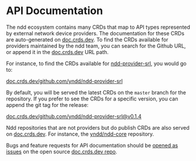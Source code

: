 # API Documentation

The ndd ecosystem contains many CRDs that map to API types represented by
external network device providers. The documentation for these CRDs are
auto-generated on [doc.crds.dev]. To find the CRDs available for providers
maintained by the ndd team, you can search for the Github URL, or
append it in the [doc.crds.dev] URL path.

For instance, to find the CRDs available for [ndd-provider-srl], you would go to:

[doc.crds.dev/github.com/yndd/ndd-provider-srl]

By default, you will be served the latest CRDs on the `master` branch for the
repository. If you prefer to see the CRDs for a specific version, you can append
the git tag for the release:

[doc.crds.dev/github.com/yndd/ndd-provider-srl@v0.1.4]

Ndd repositories that are not providers but do publish CRDs are also
served on [doc.crds.dev]. For instance, the [yndd/ndd-core] repository.

Bugs and feature requests for API documentation should be [opened as issues] on
the open source [doc.crds.dev repo].


[doc.crds.dev]: https://doc.crds.dev/
[ndd-provider-srl]: https://github.com/yndd/ndd-provider-srl
[doc.crds.dev/github.com/yndd/ndd-provider-srl]: https://doc.crds.dev/github.com/yndd/ndd-provider-srl
[doc.crds.dev/github.com/yndd/ndd-provider-srl@v0.1.4]: https://doc.crds.dev/github.com/yndd/ndd-provider-srl@v0.1.4
[yndd/ndd-core]: https://doc.crds.dev/github.com/yndd/ndd-core
[opened as issues]: https://github.com/crdsdev/doc/issues/new
[doc.crds.dev repo]: https://github.com/crdsdev/doc